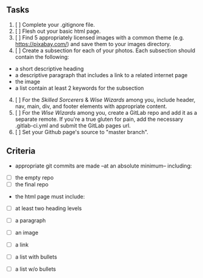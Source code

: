 ## Tasks
1. [ ] Complete your .gitignore file.
2. [ ] Flesh out your basic html page.
3. [ ] Find 5 appropriately licensed images with a common theme (e.g. https://pixabay.com/) and save them to your images directory.
3. [ ] Create a subsection for each of your photos.  Each subsection should contain the following:
- a short descriptive heading
- a descriptive paragraph that includes a link to a related internet page
- the image
- a list contain at least 2 keywords for the subsection
4. [ ] For the *Skilled Sorcerers* & *Wise Wizards* among you, include header, nav, main, div, and footer elements with appropriate content.
5. [ ] For the *Wise Wizards* among you, create a GitLab repo and add it as a separate remote.  If you're a true gluten for pain, add the necessary .gitlab-ci.yml and submit the GitLab pages url.
6. [ ] Set your Github page's source to "master branch".

## Criteria
- appropriate git commits are made –at an absolute minimum– including:
- [ ] the empty repo
- [ ] the final repo
- the html page must include:
- [ ] at least two heading levels
- [ ] a paragraph
- [ ] an image
- [ ] a link
- [ ] a list with bullets
- [ ] a list w/o bullets

